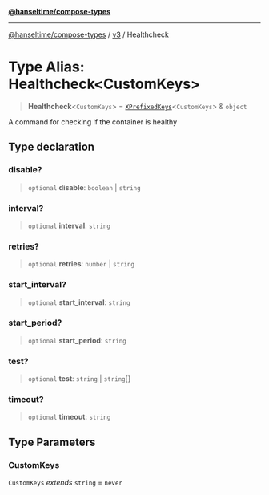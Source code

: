 [**@hanseltime/compose-types**](../../../../README.md)

***

[@hanseltime/compose-types](../../../../README.md) / [v3](../README.md) / Healthcheck

# Type Alias: Healthcheck\<CustomKeys\>

> **Healthcheck**\<`CustomKeys`\> = [`XPrefixedKeys`](XPrefixedKeys.md)\<`CustomKeys`\> & `object`

A command for checking if the container is healthy

## Type declaration

### disable?

> `optional` **disable**: `boolean` \| `string`

### interval?

> `optional` **interval**: `string`

### retries?

> `optional` **retries**: `number` \| `string`

### start\_interval?

> `optional` **start\_interval**: `string`

### start\_period?

> `optional` **start\_period**: `string`

### test?

> `optional` **test**: `string` \| `string`[]

### timeout?

> `optional` **timeout**: `string`

## Type Parameters

### CustomKeys

`CustomKeys` *extends* `string` = `never`
